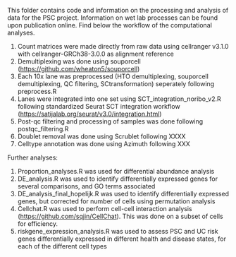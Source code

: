 This folder contains code and information on the processing and analysis of data for the PSC project. Information on wet lab processes can be found upon publication online. Find below the workflow of the computational analyses.

1. Count matrices were made directly from raw data using cellranger v3.1.0 with cellranger-GRCh38-3.0.0 as alignment reference
2. Demultiplexing was done using souporcell (https://github.com/wheaton5/souporcell)
3. Each 10x lane was preprocessed (HTO demultiplexing, souporcell demultiplexing, QC filtering, SCtransformation) seperately following preprocess.R
4. Lanes were integrated into one set using SCT_integration_noribo_v2.R following standardized Seurat SCT integration workflow (https://satijalab.org/seurat/v3.0/integration.html)
5. Post-qc filtering and processing of samples was done following postqc_filtering.R
6. Doublet removal was done using Scrublet following XXXX
7. Celltype annotation was done using Azimuth following XXX


Further analyses:
1. Proportion_analyses.R was used for differential abundance analysis
2. DE_analysis.R was used to identify differentially expressed genes for several comparisons, and GO terms associated
3. DE_analysis_final_hopelijk.R was used to identify differentially expressed genes, but corrected for number of cells using permutation analysis
4. Cellchat.R was used to perform cell-cell interaction analysis (https://github.com/sqjin/CellChat). This was done on a subset of cells for efficiency.
5. riskgene_expression_analysis.R was used to assess PSC and UC risk genes differentially expressed in different health and disease states, for each of the different cell types
